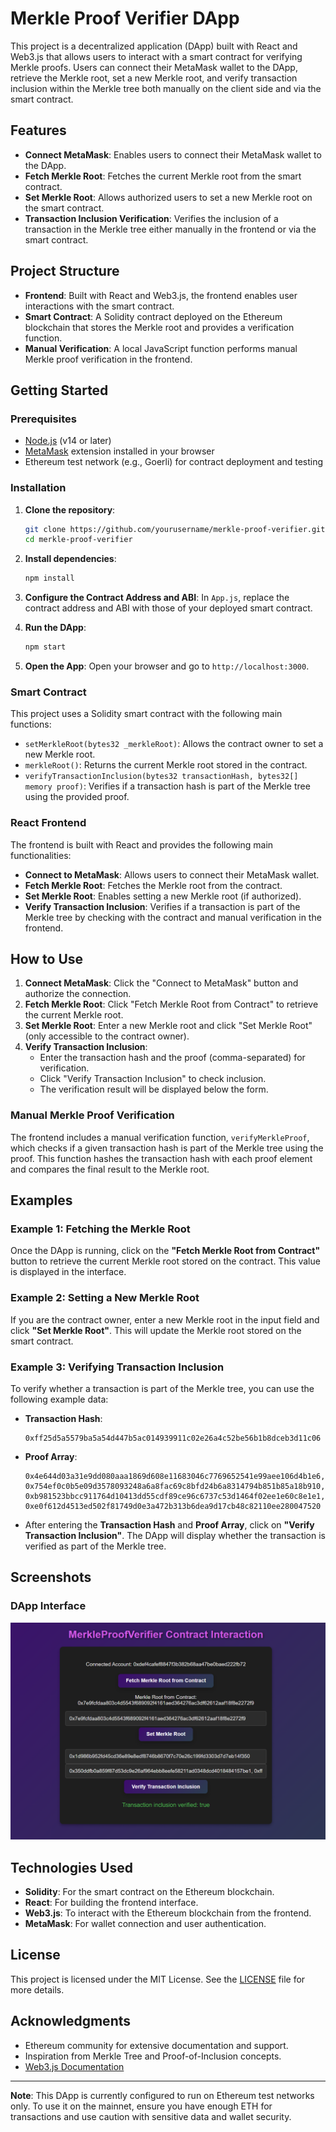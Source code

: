 # Merkle Proof Verifier DApp

This project is a decentralized application (DApp) built with React and Web3.js that allows users to interact with a smart contract for verifying Merkle proofs. Users can connect their MetaMask wallet to the DApp, retrieve the Merkle root, set a new Merkle root, and verify transaction inclusion within the Merkle tree both manually on the client side and via the smart contract.

## Features

- **Connect MetaMask**: Enables users to connect their MetaMask wallet to the DApp.
- **Fetch Merkle Root**: Fetches the current Merkle root from the smart contract.
- **Set Merkle Root**: Allows authorized users to set a new Merkle root on the smart contract.
- **Transaction Inclusion Verification**: Verifies the inclusion of a transaction in the Merkle tree either manually in the frontend or via the smart contract.

## Project Structure

- **Frontend**: Built with React and Web3.js, the frontend enables user interactions with the smart contract.
- **Smart Contract**: A Solidity contract deployed on the Ethereum blockchain that stores the Merkle root and provides a verification function.
- **Manual Verification**: A local JavaScript function performs manual Merkle proof verification in the frontend.

## Getting Started

### Prerequisites

- [Node.js](https://nodejs.org/en/) (v14 or later)
- [MetaMask](https://metamask.io/) extension installed in your browser
- Ethereum test network (e.g., Goerli) for contract deployment and testing

### Installation

1. **Clone the repository**:
    ```bash
    git clone https://github.com/yourusername/merkle-proof-verifier.git
    cd merkle-proof-verifier
    ```

2. **Install dependencies**:
    ```bash
    npm install
    ```

3. **Configure the Contract Address and ABI**:
   In `App.js`, replace the contract address and ABI with those of your deployed smart contract.

4. **Run the DApp**:
    ```bash
    npm start
    ```

5. **Open the App**:
   Open your browser and go to `http://localhost:3000`.

### Smart Contract

This project uses a Solidity smart contract with the following main functions:

- `setMerkleRoot(bytes32 _merkleRoot)`: Allows the contract owner to set a new Merkle root.
- `merkleRoot()`: Returns the current Merkle root stored in the contract.
- `verifyTransactionInclusion(bytes32 transactionHash, bytes32[] memory proof)`: Verifies if a transaction hash is part of the Merkle tree using the provided proof.

### React Frontend

The frontend is built with React and provides the following main functionalities:

- **Connect to MetaMask**: Allows users to connect their MetaMask wallet.
- **Fetch Merkle Root**: Fetches the Merkle root from the contract.
- **Set Merkle Root**: Enables setting a new Merkle root (if authorized).
- **Verify Transaction Inclusion**: Verifies if a transaction is part of the Merkle tree by checking with the contract and manual verification in the frontend.

## How to Use

1. **Connect MetaMask**: Click the "Connect to MetaMask" button and authorize the connection.
2. **Fetch Merkle Root**: Click "Fetch Merkle Root from Contract" to retrieve the current Merkle root.
3. **Set Merkle Root**: Enter a new Merkle root and click "Set Merkle Root" (only accessible to the contract owner).
4. **Verify Transaction Inclusion**:
   - Enter the transaction hash and the proof (comma-separated) for verification.
   - Click "Verify Transaction Inclusion" to check inclusion.
   - The verification result will be displayed below the form.

### Manual Merkle Proof Verification

The frontend includes a manual verification function, `verifyMerkleProof`, which checks if a given transaction hash is part of the Merkle tree using the proof. This function hashes the transaction hash with each proof element and compares the final result to the Merkle root.

## Examples

### Example 1: Fetching the Merkle Root

Once the DApp is running, click on the **"Fetch Merkle Root from Contract"** button to retrieve the current Merkle root stored on the contract. This value is displayed in the interface.

### Example 2: Setting a New Merkle Root

If you are the contract owner, enter a new Merkle root in the input field and click **"Set Merkle Root"**. This will update the Merkle root stored on the smart contract.

### Example 3: Verifying Transaction Inclusion

To verify whether a transaction is part of the Merkle tree, you can use the following example data:

- **Transaction Hash**:
    ```
    0xff25d5a5579ba5a54d447b5ac014939911c02e26a4c52be56b1b8dceb3d11c06
    ```

- **Proof Array**:
    ```
    0x4e644d03a31e9dd080aaa1869d608e11683046c7769652541e99aee106d4b1e6,
    0x754ef0c0b5e09d3578093248a6a8fac69c8bfd24b6a8314794b851b85a18b910,
    0xb981523bbcc911764d10413dd55cdf89ce96c6737c53d1464f02ee1e60c8e1e1,
    0xe0f612d4513ed502f81749d0e3a472b313b6dea9d17cb48c82110ee280047520
    ```

- After entering the **Transaction Hash** and **Proof Array**, click on **"Verify Transaction Inclusion"**. The DApp will display whether the transaction is verified as part of the Merkle tree.

## Screenshots

### DApp Interface
![App Screenshot](screenshot.png)

## Technologies Used

- **Solidity**: For the smart contract on the Ethereum blockchain.
- **React**: For building the frontend interface.
- **Web3.js**: To interact with the Ethereum blockchain from the frontend.
- **MetaMask**: For wallet connection and user authentication.

## License

This project is licensed under the MIT License. See the [LICENSE](LICENSE) file for more details.

## Acknowledgments

- Ethereum community for extensive documentation and support.
- Inspiration from Merkle Tree and Proof-of-Inclusion concepts.
- [Web3.js Documentation](https://web3js.readthedocs.io/en/v1.7.1/)

---

**Note**: This DApp is currently configured to run on Ethereum test networks only. To use it on the mainnet, ensure you have enough ETH for transactions and use caution with sensitive data and wallet security.
